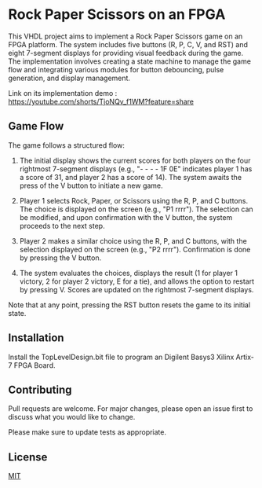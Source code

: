 # Rock Paper Scissors on an FPGA

This VHDL project aims to implement a Rock Paper Scissors game on an FPGA platform. The system includes five buttons (R, P, C, V, and RST) and eight 7-segment displays for providing visual feedback during the game. The implementation involves creating a state machine to manage the game flow and integrating various modules for button debouncing, pulse generation, and display management.

Link on its implementation demo : https://youtube.com/shorts/TjoNQv_f1WM?feature=share

## Game Flow

The game follows a structured flow:

1. The initial display shows the current scores for both players on the four rightmost 7-segment displays (e.g., "- - - - 1F 0E" indicates player 1 has a score of 31, and player 2 has a score of 14). The system awaits the press of the V button to initiate a new game.

2. Player 1 selects Rock, Paper, or Scissors using the R, P, and C buttons. The choice is displayed on the screen (e.g., "P1 rrrr"). The selection can be modified, and upon confirmation with the V button, the system proceeds to the next step.

3. Player 2 makes a similar choice using the R, P, and C buttons, with the selection displayed on the screen (e.g., "P2 rrrr"). Confirmation is done by pressing the V button.

4. The system evaluates the choices, displays the result (1 for player 1 victory, 2 for player 2 victory, E for a tie), and allows the option to restart by pressing V. Scores are updated on the rightmost 7-segment displays.

Note that at any point, pressing the RST button resets the game to its initial state.

## Installation

Install the TopLevelDesign.bit file to program an Digilent Basys3 Xilinx Artix-7 FPGA Board.

## Contributing

Pull requests are welcome. For major changes, please open an issue first
to discuss what you would like to change.

Please make sure to update tests as appropriate.

## License

[MIT](https://choosealicense.com/licenses/mit/)
